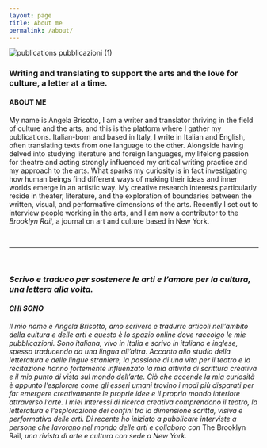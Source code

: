 ```yaml
---
layout: page
title: About me
permalink: /about/
---
```


![publications pubblicazioni (1)](https://user-images.githubusercontent.com/57620839/94663931-8b815f80-030a-11eb-882d-9a3b1bf6443b.png)



### Writing and translating to support the arts and the love for culture, a letter at a time.

#### ABOUT ME 

My name is Angela Brisotto, I am a writer and translator thriving in the field of culture and the arts, and this is the platform where I gather my publications. Italian-born and based in Italy, I write in Italian and English, often translating texts from one language to the other. Alongside having delved into studying literature and foreign languages, my lifelong passion for theatre and acting strongly influenced my critical writing practice and my approach to the arts. What sparks my curiosity is in fact investigating how human beings find different ways of making their ideas and inner worlds emerge in an artistic way.  My creative research interests particularly reside in theater, literature, and the exploration of boundaries between the written, visual, and performative dimensions of the arts. Recently I set out to interview people working in the arts, and I am now a contributor to the <em>Brooklyn Rail</em>, a journal on art and culture based in New York.

<br>

*****

<br>
  
### *Scrivo e traduco per sostenere le arti e l’amore per la cultura, una lettera alla volta.* 

#### *CHI SONO*

*Il mio nome è Angela Brisotto, amo scrivere e tradurre articoli nell’ambito della cultura e delle arti e questo è lo spazio online dove raccolgo le mie pubblicazioni. Sono italiana, vivo in Italia e scrivo in italiano e inglese, spesso traducendo da una lingua all’altra. Accanto allo studio della letteratura e delle lingue straniere, la passione di una vita per il teatro e la recitazione hanno fortemente influenzato la mia attività di scrittura creativa e il mio punto di vista sul mondo dell’arte. Ciò che accende la mia curiosità è appunto l’esplorare come gli esseri umani trovino i modi più disparati per far emergere creativamente le proprie idee e il proprio mondo interiore attraverso l’arte. I miei interessi di ricerca creativa comprendono il teatro, la letteratura e l’esplorazione dei confini tra la dimensione scritta, visiva e performativa delle arti. Di recente ho iniziato a pubblicare interviste a persone che lavorano nel mondo delle arti e collaboro con* The Brooklyn Rail, *una rivista di arte e cultura con sede a New York.*   





